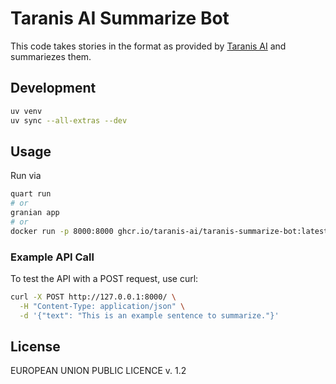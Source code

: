 # Taranis AI Summarize Bot

This code takes stories in the format as provided by [Taranis AI](https://github.com/taranis-ai/taranis-ai) and summariezes them.

## Development

```bash
uv venv
uv sync --all-extras --dev
```

## Usage

Run via

```bash
quart run
# or
granian app
# or
docker run -p 8000:8000 ghcr.io/taranis-ai/taranis-summarize-bot:latest
```

### Example API Call

To test the API with a POST request, use curl:

```bash
curl -X POST http://127.0.0.1:8000/ \
  -H "Content-Type: application/json" \
  -d '{"text": "This is an example sentence to summarize."}'
```


## License

EUROPEAN UNION PUBLIC LICENCE v. 1.2

